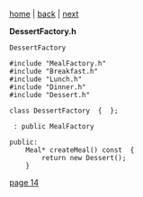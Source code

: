 [home](./page01.md) | [back](./page12.md) | [next](./page14.md)


**DessertFactory.h**
```
DessertFactory
```

```
#include "MealFactory.h"
#include "Breakfast.h"
#include "Lunch.h"
#include "Dinner.h"
#include "Dessert.h"
```

```
class DessertFactory  {  };
```

```
 : public MealFactory
```

```
public:
    Meal* createMeal() const  {
        return new Dessert();
    }
```


[page 14](./page14.md)
